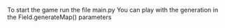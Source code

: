 To start the game run the file main.py
You can play with the generation in the Field.generateMap() parameters
